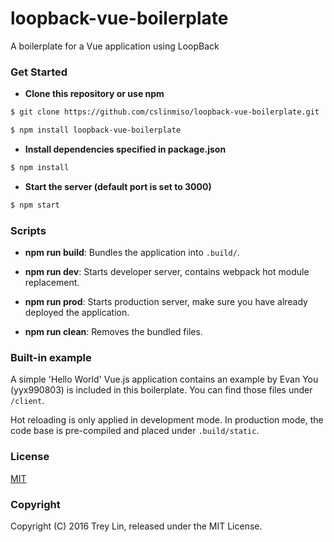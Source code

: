 # loopback-vue-boilerplate

A boilerplate for a Vue application using LoopBack

### Get Started
- **Clone this repository or use npm**
```bash
$ git clone https://github.com/cslinmiso/loopback-vue-boilerplate.git
```
```bash
$ npm install loopback-vue-boilerplate
```

- **Install dependencies specified in package.json**
```bash
$ npm install
```

- **Start the server (default port is set to 3000)**
```bash
$ npm start
```

### Scripts
- **npm run build**: Bundles the application into `.build/`.

- **npm run dev**: Starts developer server, contains webpack hot module replacement.

- **npm run prod**: Starts production server, make sure you have already deployed the application.

- **npm run clean**: Removes the bundled files.

### Built-in example
A simple 'Hello World' Vue.js application contains an example by Evan You (yyx990803) is included in this boilerplate. 
You can find those files under `/client`.

Hot reloading is only applied in development mode. In production mode, the code base is pre-compiled and placed under `.build/static`.

### License

[MIT](LICENSE)

### Copyright

Copyright (C) 2016 Trey Lin, released under the MIT License.
